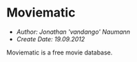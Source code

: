 # Moviematic

* *Author:* _Jonathan 'vandango' Naumann_
* *Create Date:* _19.09.2012_

Moviematic is a free movie database.
